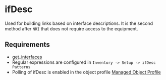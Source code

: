 # ifDesc

Used for building links based on interface descriptions. It is the second method after `NRI` that does not require access to the equipment.

## Requirements

* [get_interfaces](../../scripts-reference/get_interfaces.md)
* Regular expressions are configured in `Inventory -> Setup -> ifDesc Patterns`
* Polling of ifDesc is enabled in the object profile [Managed Object Profile](../concepts/managed-object-profile/index.md#Box(Full_Scan))

